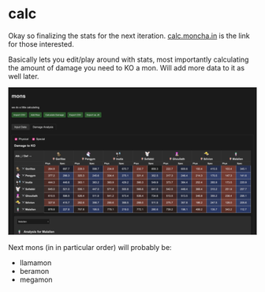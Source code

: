 # calc

Okay so finalizing the stats for the next iteration. [calc.moncha.in](calc.moncha.in) is the link for those interested.

Basically lets you edit/play around with stats, most importantly calculating the amount of damage you need to KO a mon. Will add more data to it as well later.

<img src="./assets/calc-1.png" class="sprite-img">


Next mons (in in particular order) will probably be:

- llamamon
- beramon
- megamon